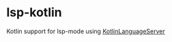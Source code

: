 # lsp-kotlin
Kotlin support for lsp-mode using [KotlinLanguageServer](https://github.com/fwcd/KotlinLanguageServer)

